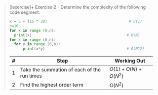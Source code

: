 > [!exercise]+ Exercise 2 - Determine the complexity of the following code segment:
>
> ```python
> x = 5 + (15 * 20)                                     # O(1)
> n=10                                     
> for x in range (0,n):
> 	print(x)                                           # O(N)
> for x in range (0,n):
> 	for y in range (0,n):
> 		print(x*y)                                     # O(N^2)
> ```
>
> | #   | Step                                        | Working Out        |
> | --- | ------------------------------------------- | ------------------ |
> | 1   | Take the summation of each of the run times | $O(1)+O(N)+O(N^2)$ |
> | 2   | Find the highest order term                 | $O(N^2)$           |


